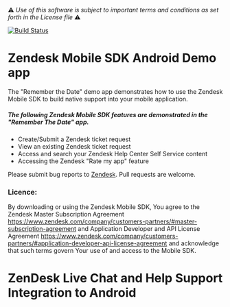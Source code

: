:warning: *Use of this software is subject to important terms and conditions as set forth in the License file* :warning:

[![Build Status](https://travis-ci.org/zendesk/sdk_demo_app_android.svg?branch=master)](https://travis-ci.org/zendesk/sdk_demo_app_android)

# Zendesk Mobile SDK Android Demo app

The "Remember the Date" demo app demonstrates how to use the Zendesk Mobile SDK to build native support into your mobile application.

##### The following Zendesk Mobile SDK features are demonstrated in the "Remember The Date" app.

* Create/Submit a Zendesk ticket request
* View an existing Zendesk ticket request
* Access and search your Zendesk Help Center Self Service content
* Accessing the Zendesk "Rate my app" feature

Please submit bug reports to [Zendesk](https://rememberthedate.zendesk.com/requests/new). Pull requests are welcome.

### Licence:

By downloading or using the Zendesk Mobile SDK, You agree to the Zendesk Master
Subscription Agreement https://www.zendesk.com/company/customers-partners/#master-subscription-agreement and Application Developer and API License
Agreement https://www.zendesk.com/company/customers-partners/#application-developer-api-license-agreement and
acknowledge that such terms govern Your use of and access to the Mobile SDK.
# ZenDesk Live Chat and Help Support Integration to Android
